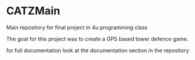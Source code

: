 # CATZMain
Main repository for final project in 4u programming class

The goal for this project was to create a GPS based tower defence game.

for full documentation look at the documentation section in the repository
